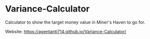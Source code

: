 # Variance-Calculator
Calculator to show the target money value in Miner's Haven to go for.

Website: https://agentanti714.github.io/Variance-Calculator/
